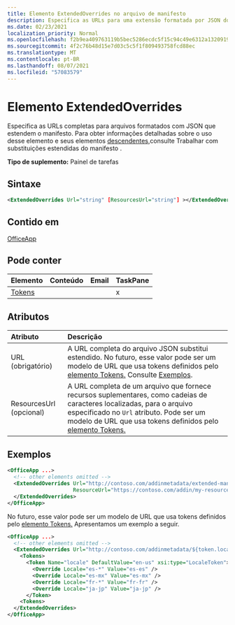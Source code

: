 ```yaml
---
title: Elemento ExtendedOverrides no arquivo de manifesto
description: Especifica as URLs para uma extensão formatada por JSON do manifesto.
ms.date: 02/23/2021
localization_priority: Normal
ms.openlocfilehash: f2b9ea409763119b5bec5286ecdc5f15c94c49e6312a13209197e6457353f369
ms.sourcegitcommit: 4f2c76b48d15e7d03c5c5f1f809493758fcd88ec
ms.translationtype: MT
ms.contentlocale: pt-BR
ms.lasthandoff: 08/07/2021
ms.locfileid: "57083579"
---
```

# <a name="extendedoverrides-element"></a>Elemento ExtendedOverrides

Especifica as URLs completas para arquivos formatados com JSON que estendem o manifesto. Para obter informações detalhadas sobre o uso desse elemento e seus elementos [descendentes,](../../develop/extended-overrides.md)consulte Trabalhar com substituições estendidas do manifesto .

**Tipo de suplemento:** Painel de tarefas

## <a name="syntax"></a>Sintaxe

```XML
<ExtendedOverrides Url="string" [ResourcesUrl="string"] ></ExtendedOverrides>
```

## <a name="contained-in"></a>Contido em

[OfficeApp](officeapp.md)

## <a name="can-contain"></a>Pode conter

|Elemento|Conteúdo|Email|TaskPane|
|:-----|:-----|:-----|:-----|
|[Tokens](tokens.md)|||x|

## <a name="attributes"></a>Atributos

|Atributo|Descrição|
|:-----|:-----|
|URL (obrigatório)| A URL completa do arquivo JSON substitui estendido. No futuro, esse valor pode ser um modelo de URL que usa tokens definidos pelo [elemento Tokens.](tokens.md) Consulte [Exemplos](#examples).|
|ResourcesUrl (opcional) | A URL completa de um arquivo que fornece recursos suplementares, como cadeias de caracteres localizadas, para o arquivo especificado no `Url` atributo. Pode ser um modelo de URL que usa tokens definidos pelo [elemento Tokens.](tokens.md)|

## <a name="examples"></a>Exemplos

```XML
<OfficeApp ...>
  <!-- other elements omitted -->
  <ExtendedOverrides Url="http://contoso.com/addinmetadata/extended-manifest-overrides.json"
                     ResourceUrl="https://contoso.com/addin/my-resources.json">
  </ExtendedOverrides>
</OfficeApp>
```

No futuro, esse valor pode ser um modelo de URL que usa tokens definidos pelo [elemento Tokens.](tokens.md) Apresentamos um exemplo a seguir.

```XML
<OfficeApp ...>
  <!-- other elements omitted -->
  <ExtendedOverrides Url="http://contoso.com/addinmetadata/${token.locale}/extended-manifest-overrides.json">
    <Tokens>
      <Token Name="locale" DefaultValue="en-us" xsi:type="LocaleToken">
        <Override Locale="es-*" Value="es-es" />
        <Override Locale="es-mx" Value="es-mx" />
        <Override Locale="fr-*" Value="fr-fr" />
        <Override Locale="ja-jp" Value="ja-jp" />
      </Token>
    <Tokens>
  </ExtendedOverrides>
</OfficeApp>
```
